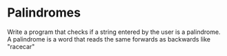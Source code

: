 # Palindromes
Write a program that checks if a string entered by the user is a palindrome. A palindrome is a word that reads the same forwards as backwards like "racecar"